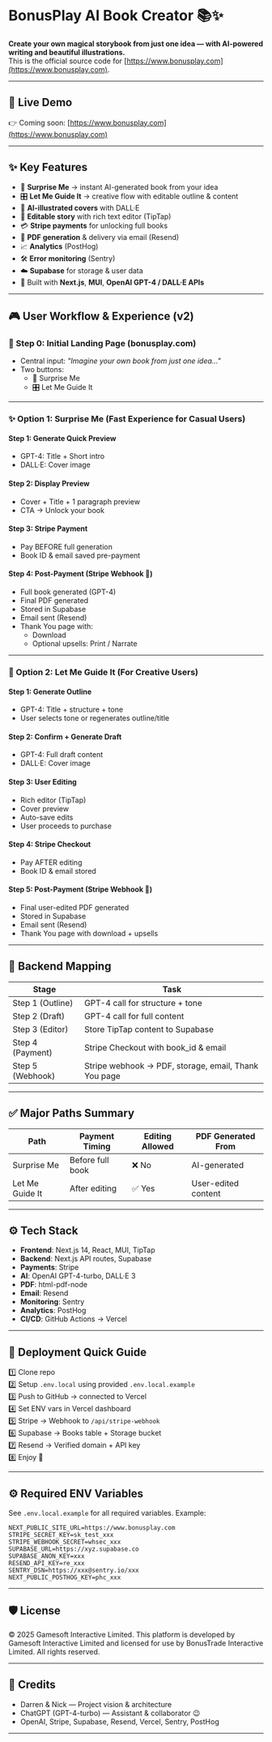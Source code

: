 
# BonusPlay AI Book Creator 📚✨

**Create your own magical storybook from just one idea — with AI-powered writing and beautiful illustrations.**  
This is the official source code for [https://www.bonusplay.com](https://www.bonusplay.com).

---

## 🚀 Live Demo

👉 Coming soon: [https://www.bonusplay.com](https://www.bonusplay.com)

---

## ✨ Key Features

- 🔮 **Surprise Me** → instant AI-generated book from your idea
- 🎛️ **Let Me Guide It** → creative flow with editable outline & content
- 🎨 **AI-illustrated covers** with DALL·E
- 📝 **Editable story** with rich text editor (TipTap)
- 💳 **Stripe payments** for unlocking full books
- 📄 **PDF generation** & delivery via email (Resend)
- 📈 **Analytics** (PostHog)
- 🛠 **Error monitoring** (Sentry)
- ☁️ **Supabase** for storage & user data
- 🚀 Built with **Next.js**, **MUI**, **OpenAI GPT-4 / DALL·E APIs**

---

## 🎮 User Workflow & Experience (v2)

### 🔰 Step 0: Initial Landing Page (bonusplay.com)

- Central input: _"Imagine your own book from just one idea..."_
- Two buttons:
  - 🔮 Surprise Me
  - 🎛️ Let Me Guide It

---

### ✨ Option 1: Surprise Me (Fast Experience for Casual Users)

#### Step 1: Generate Quick Preview
- GPT-4: Title + Short intro
- DALL·E: Cover image

#### Step 2: Display Preview
- Cover + Title + 1 paragraph preview
- CTA → Unlock your book

#### Step 3: Stripe Payment
- Pay BEFORE full generation
- Book ID & email saved pre-payment

#### Step 4: Post-Payment (Stripe Webhook 🚀)
- Full book generated (GPT-4)
- Final PDF generated
- Stored in Supabase
- Email sent (Resend)
- Thank You page with:
  - Download
  - Optional upsells: Print / Narrate

---

### 🎨 Option 2: Let Me Guide It (For Creative Users)

#### Step 1: Generate Outline
- GPT-4: Title + structure + tone
- User selects tone or regenerates outline/title

#### Step 2: Confirm + Generate Draft
- GPT-4: Full draft content
- DALL·E: Cover image

#### Step 3: User Editing
- Rich editor (TipTap)
- Cover preview
- Auto-save edits
- User proceeds to purchase

#### Step 4: Stripe Checkout
- Pay AFTER editing
- Book ID & email stored

#### Step 5: Post-Payment (Stripe Webhook 🚀)
- Final user-edited PDF generated
- Stored in Supabase
- Email sent (Resend)
- Thank You page with download + upsells

---

## 🧱 Backend Mapping

| Stage      | Task |
|------------|------|
| Step 1 (Outline) | GPT-4 call for structure + tone |
| Step 2 (Draft) | GPT-4 call for full content |
| Step 3 (Editor) | Store TipTap content to Supabase |
| Step 4 (Payment) | Stripe Checkout with book_id & email |
| Step 5 (Webhook) | Stripe webhook → PDF, storage, email, Thank You page |

---

## ✅ Major Paths Summary

| Path | Payment Timing | Editing Allowed | PDF Generated From |
|------|----------------|-----------------|--------------------|
| Surprise Me | Before full book | ❌ No | AI-generated |
| Let Me Guide It | After editing | ✅ Yes | User-edited content |

---

## ⚙️ Tech Stack

- **Frontend**: Next.js 14, React, MUI, TipTap
- **Backend**: Next.js API routes, Supabase
- **Payments**: Stripe
- **AI**: OpenAI GPT-4-turbo, DALL·E 3
- **PDF**: html-pdf-node
- **Email**: Resend
- **Monitoring**: Sentry
- **Analytics**: PostHog
- **CI/CD**: GitHub Actions → Vercel

---

## 🚀 Deployment Quick Guide

1️⃣ Clone repo  
2️⃣ Setup `.env.local` using provided `.env.local.example`  
3️⃣ Push to GitHub → connected to Vercel  
4️⃣ Set ENV vars in Vercel dashboard  
5️⃣ Stripe → Webhook to `/api/stripe-webhook`  
6️⃣ Supabase → Books table + Storage bucket  
7️⃣ Resend → Verified domain + API key  
8️⃣ Enjoy 🎉

---

## ⚙️ Required ENV Variables

See `.env.local.example` for all required variables. Example:

```env
NEXT_PUBLIC_SITE_URL=https://www.bonusplay.com
STRIPE_SECRET_KEY=sk_test_xxx
STRIPE_WEBHOOK_SECRET=whsec_xxx
SUPABASE_URL=https://xyz.supabase.co
SUPABASE_ANON_KEY=xxx
RESEND_API_KEY=re_xxx
SENTRY_DSN=https://xxx@sentry.io/xxx
NEXT_PUBLIC_POSTHOG_KEY=phc_xxx
```

---

## 🛡 License

© 2025 Gamesoft Interactive Limited. This platform is developed by Gamesoft Interactive Limited and licensed for use by BonusTrade Interactive Limited. All rights reserved.

---

## 🙏 Credits

- Darren & Nick — Project vision & architecture  
- ChatGPT (GPT-4-turbo) — Assistant & collaborator 😉  
- OpenAI, Stripe, Supabase, Resend, Vercel, Sentry, PostHog

---
